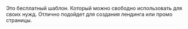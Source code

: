 Это бесплатный шаблон.
Который можно свободно использовать для своих нужд.
Отлично подойдет для создания лендинга или промо страницы.